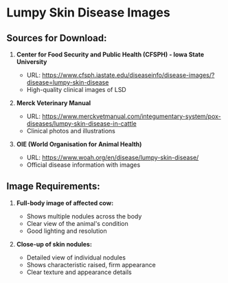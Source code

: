 # Lumpy Skin Disease Images

## Sources for Download:
1. **Center for Food Security and Public Health (CFSPH) - Iowa State University**
   - URL: https://www.cfsph.iastate.edu/diseaseinfo/disease-images/?disease=lumpy-skin-disease
   - High-quality clinical images of LSD

2. **Merck Veterinary Manual**
   - URL: https://www.merckvetmanual.com/integumentary-system/pox-diseases/lumpy-skin-disease-in-cattle
   - Clinical photos and illustrations

3. **OIE (World Organisation for Animal Health)**
   - URL: https://www.woah.org/en/disease/lumpy-skin-disease/
   - Official disease information with images

## Image Requirements:
1. **Full-body image of affected cow:**
   - Shows multiple nodules across the body
   - Clear view of the animal's condition
   - Good lighting and resolution

2. **Close-up of skin nodules:**
   - Detailed view of individual nodules
   - Shows characteristic raised, firm appearance
   - Clear texture and appearance details
